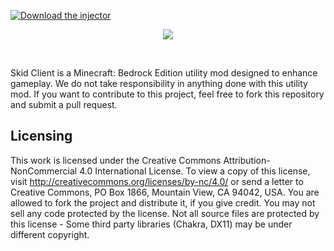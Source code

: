 [![Download the injector](https://img.shields.io/badge/download-injector-brightgreen?style=for-the-badge "Download the injector")](https://horion.download/injector "Download the injector")
<p align="center">
  <img src="https://cdn.discordapp.com/attachments/864617934600142918/880578974089089024/Polish_20210826_182603261.jpg"/>
</p>
<br/>

Skid Client is a Minecraft: Bedrock Edition utility mod designed to enhance gameplay. We do not take responsibility in anything done with this utility mod.
If you want to contribute to this project, feel free to fork this repository and submit a pull request.

## Licensing
This work is licensed under the Creative Commons Attribution-NonCommercial 4.0 International License. To view a copy of this license, visit http://creativecommons.org/licenses/by-nc/4.0/ or send a letter to Creative Commons, PO Box 1866, Mountain View, CA 94042, USA.
You are allowed to fork the project and distribute it, if you give credit. You may not sell any code protected by the license.
Not all source files are protected by this license - Some third party libraries (Chakra, DX11) may be under different copyright.
